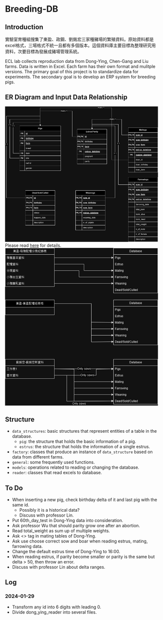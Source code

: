 # Breeding-DB

## Introduction

實驗室育種組搜集了東盈、政鋼、劉銘宏三家種豬場的繁殖資料。原始資料都是excel格式，三場格式不統一且都有多個版本。這個資料庫主要目標為整理研究用資料，次要目標為發展成豬場管理系統。

ECL lab collects reproduction data from Dong-Ying, Chen-Gang and Liu farms. Data is written in Excel. Each farm has their own format and mulitple versions. The primary goal of this project is to standardize data for experiments. The secondary goal is to develop an ERP system for breeding pigs.

## ER Diagram and Input Data Relationship
![image](https://github.com/jack2012aa/breeding_db/blob/master/drawings/ER.jpg)\
Please read [here](https://github.com/jack2012aa/breeding_db/tree/master/models) for details.\
![image](https://github.com/jack2012aa/breeding_db/blob/master/drawings/CSVtoDB.jpg)

## Structure

* `data_structures`: basic structures that represent entities of a table in the database.
    * `pig`: the structure that holds the basic information of a pig.
    * `estrus`: the structure that holds the information of a single estrus.
* `factory`: classes that produce an instance of `data_structure` based on data from different farms.
* `general`: some frequently used functions.
* `models`: operations related to reading or changing the database.
* `reader`: classes that read excels to database.

## To Do
* When inserting a new pig, check birthday delta of it and last pig with the same id.
    * Possibly it is a historical data?
    * Discuss with professor Lin.
* Put 60th_day_test in Dong-Ying data into consideration.
* Ask professor Wu that should parity grow one after an abortion.
* Read total_weight as sum up of multiple weights.
* Ask <> tag in mating tables of Dong-Ying.
* Ask use choose correct sow and boar when reading estrus, mating, farrowing data.
* Change the default estrus time of Dong-Ying to 16:00.
* When reading estrus, if parity become smaller or parity is the same but delta > 50, then throw an error.
* Discuss with professor Lin about delta ranges.

## Log

### 2024-01-29
* Transform any id into 6 digits with leading 0.
* Divide dong_ying_reader into several files.